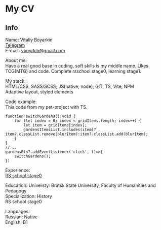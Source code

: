 # My CV   
## Info 
Name: Vitaliy Boyarkin  
[Telegram](tg.me/Akirakizi)   
E-mail: vboyrkin@gmail.com  

About me:  
Have a real good base in coding, soft skills is my middle name. Likes TCG(MTG) and code. 
Complete rsschool stage0, learning stage1.  

My stack:  
HTML/CSS, SASS/SCSS, JS(native, node), GIT, TS, Vite, NPM  
Adaptive layout, styled elements  

Code example:  
This code from my pet-project with TS.
```
function switchGardens():void {
    for (let index = 0; index < gridItems.length; index++) {
        let item = gridItems[index];
        gardensItemsList.includes(item)? item?.classList.remove(blurItem):item?.classList.add(blurItem);
    }
}
//...
gardensBtn?.addEventListener('click', ()=>{
    switchGardens();
})
```

Experience:   
[RS school stage0](https://rs.school/js-stage0/)  

Education: 
Universty: Bratsk State University, Faculty of Humanities and Pedagogy   
Specialization: History   
RS school stage0   

Languages:   
Russian: Native   
English: B1   
   
